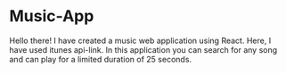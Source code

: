 # Music-App
Hello there!
I have created a music web application using React. Here, I have used itunes api-link. In this application you can search for any song and can play for a limited duration of 25 seconds. 
